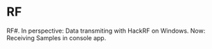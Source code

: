 # RF
RF#. In perspective: Data transmiting with HackRF on Windows.
     Now: Receiving Samples in console app. 
